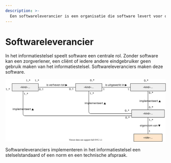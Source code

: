 ```yaml
---
description: >-
  Een softwareleverancier is een organisatie die software levert voor ondersteuning aan een rol in het ecosysteem van het informatiestelsel van de zorg.
---
```


# Softwareleverancier

In het informatiestelsel speelt software een centrale rol. Zonder software kan een zorgverlener, een cliënt of iedere andere eindgebruiker geen gebruik maken van het informatiestelsel. Softwareleveranciers maken deze software.



![Figuur 1 Softwareleverancier](../.gitbook/assets/act-suppli-onto.svg)



Softwareleveranciers implementeren in het informatiestelsel een stelselstandaard of een norm en een technische afspraak.
